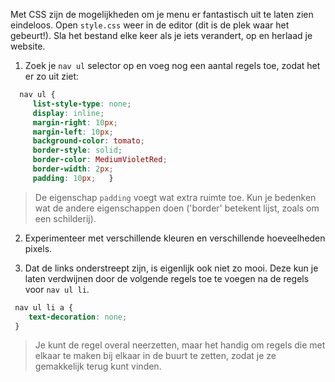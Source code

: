 Met CSS zijn de mogelijkheden om je menu er fantastisch uit te laten zien eindeloos. Open `style.css` weer in de editor (dit is de plek waar het gebeurt!). Sla het bestand elke keer als je iets verandert, op en herlaad je website.

1. Zoek je `nav ul` selector op en voeg nog een aantal regels toe, zodat het er zo uit ziet:
```css
  nav ul {
     list-style-type: none;
     display: inline;
     margin-right: 10px;
     margin-left: 10px;
     background-color: tomato;
     border-style: solid;
     border-color: MediumVioletRed;
     border-width: 2px;
     padding: 10px;   }
 ```
 > De eigenschap `padding` voegt wat extra ruimte toe. Kun je bedenken wat de andere eigenschappen doen ('border' betekent lijst, zoals om een schilderij).
2. Experimenteer met verschillende kleuren en verschillende hoeveelheden pixels.

3. Dat de links onderstreept zijn, is eigenlijk ook niet zo mooi. Deze kun je laten verdwijnen door de volgende regels toe te voegen na de regels voor `nav ul li`.
```css
 nav ul li a {
    text-decoration: none;
 }
```
> Je kunt de regel overal neerzetten, maar het handig om regels die met elkaar te maken bij elkaar in de buurt te zetten, zodat je ze gemakkelijk terug kunt vinden.

